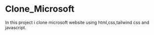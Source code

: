 # Clone_Microsoft
In this project i clone microsoft website using html,css,tailwind css and javascript.
